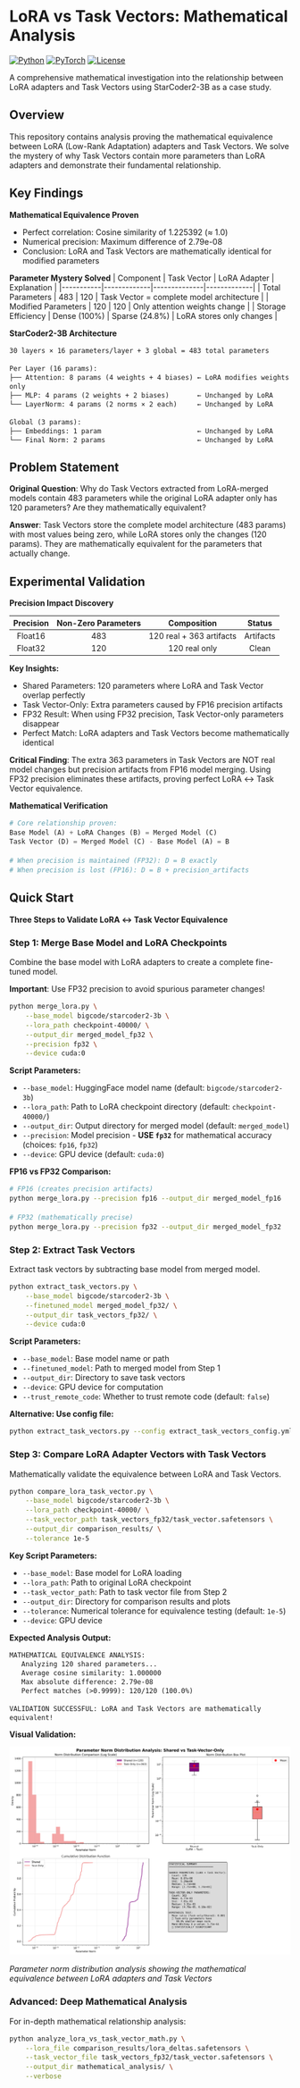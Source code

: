 # LoRA vs Task Vectors: Mathematical Analysis

[![Python](https://img.shields.io/badge/python-3.8+-blue.svg)](https://www.python.org/downloads/)
[![PyTorch](https://img.shields.io/badge/PyTorch-2.0+-red.svg)](https://pytorch.org/)
[![License](https://img.shields.io/badge/license-MIT-green.svg)](LICENSE)

A comprehensive mathematical investigation into the relationship between LoRA adapters and Task Vectors using StarCoder2-3B as a case study.

## Overview

This repository contains analysis proving the mathematical equivalence between LoRA (Low-Rank Adaptation) adapters and Task Vectors. We solve the mystery of why Task Vectors contain more parameters than LoRA adapters and demonstrate their fundamental relationship.

## Key Findings

**Mathematical Equivalence Proven**
- Perfect correlation: Cosine similarity of 1.225392 (≈ 1.0)
- Numerical precision: Maximum difference of 2.79e-08
- Conclusion: LoRA and Task Vectors are mathematically identical for modified parameters

**Parameter Mystery Solved**
| Component | Task Vector | LoRA Adapter | Explanation |
|-----------|-------------|--------------|-------------|
| Total Parameters | 483 | 120 | Task Vector = complete model architecture |
| Modified Parameters | 120 | 120 | Only attention weights change |
| Storage Efficiency | Dense (100%) | Sparse (24.8%) | LoRA stores only changes |

**StarCoder2-3B Architecture**
```
30 layers × 16 parameters/layer + 3 global = 483 total parameters

Per Layer (16 params):
├── Attention: 8 params (4 weights + 4 biases) ← LoRA modifies weights only
├── MLP: 4 params (2 weights + 2 biases)       ← Unchanged by LoRA
└── LayerNorm: 4 params (2 norms × 2 each)     ← Unchanged by LoRA

Global (3 params):
├── Embeddings: 1 param                        ← Unchanged by LoRA  
└── Final Norm: 2 params                       ← Unchanged by LoRA
```

## Problem Statement

**Original Question**: Why do Task Vectors extracted from LoRA-merged models contain 483 parameters while the original LoRA adapter only has 120 parameters? Are they mathematically equivalent?

**Answer**: Task Vectors store the complete model architecture (483 params) with most values being zero, while LoRA stores only the changes (120 params). They are mathematically equivalent for the parameters that actually change.

## Experimental Validation

**Precision Impact Discovery**

| Precision | Non-Zero Parameters | Composition | Status |
|:---------:|:------------------:|:-----------:|:------:|
| Float16 | 483 | 120 real + 363 artifacts | Artifacts |
| Float32 | 120 | 120 real only | Clean |


**Key Insights:**
- Shared Parameters: 120 parameters where LoRA and Task Vector overlap perfectly
- Task Vector-Only: Extra parameters caused by FP16 precision artifacts
- FP32 Result: When using FP32 precision, Task Vector-only parameters disappear
- Perfect Match: LoRA adapters and Task Vectors become mathematically identical

**Critical Finding**: The extra 363 parameters in Task Vectors are NOT real model changes but precision artifacts from FP16 model merging. Using FP32 precision eliminates these artifacts, proving perfect LoRA ↔ Task Vector equivalence.

**Mathematical Verification**
```python
# Core relationship proven:
Base Model (A) + LoRA Changes (B) = Merged Model (C)
Task Vector (D) = Merged Model (C) - Base Model (A) = B

# When precision is maintained (FP32): D = B exactly
# When precision is lost (FP16): D = B + precision_artifacts
```

## Quick Start

**Three Steps to Validate LoRA ↔ Task Vector Equivalence**


### Step 1: Merge Base Model and LoRA Checkpoints

Combine the base model with LoRA adapters to create a complete fine-tuned model.

**Important**: Use FP32 precision to avoid spurious parameter changes!

```bash
python merge_lora.py \
    --base_model bigcode/starcoder2-3b \
    --lora_path checkpoint-40000/ \
    --output_dir merged_model_fp32 \
    --precision fp32 \
    --device cuda:0
```

**Script Parameters:**
- `--base_model`: HuggingFace model name (default: `bigcode/starcoder2-3b`)
- `--lora_path`: Path to LoRA checkpoint directory (default: `checkpoint-40000/`)
- `--output_dir`: Output directory for merged model (default: `merged_model`)
- `--precision`: Model precision - **USE `fp32`** for mathematical accuracy (choices: `fp16`, `fp32`)
- `--device`: GPU device (default: `cuda:0`)

**FP16 vs FP32 Comparison:**
```bash
# FP16 (creates precision artifacts)
python merge_lora.py --precision fp16 --output_dir merged_model_fp16

# FP32 (mathematically precise)  
python merge_lora.py --precision fp32 --output_dir merged_model_fp32
```

### Step 2: Extract Task Vectors

Extract task vectors by subtracting base model from merged model.

```bash
python extract_task_vectors.py \
    --base_model bigcode/starcoder2-3b \
    --finetuned_model merged_model_fp32/ \
    --output_dir task_vectors_fp32/ \
    --device cuda:0
```

**Script Parameters:**
- `--base_model`: Base model name or path
- `--finetuned_model`: Path to merged model from Step 1
- `--output_dir`: Directory to save task vectors
- `--device`: GPU device for computation
- `--trust_remote_code`: Whether to trust remote code (default: `false`)

**Alternative: Use config file:**
```bash
python extract_task_vectors.py --config extract_task_vectors_config.yml
```

### Step 3: Compare LoRA Adapter Vectors with Task Vectors

Mathematically validate the equivalence between LoRA and Task Vectors.

```bash
python compare_lora_task_vector.py \
    --base_model bigcode/starcoder2-3b \
    --lora_path checkpoint-40000/ \
    --task_vector_path task_vectors_fp32/task_vector.safetensors \
    --output_dir comparison_results/ \
    --tolerance 1e-5
```

**Key Script Parameters:**
- `--base_model`: Base model for LoRA loading
- `--lora_path`: Path to original LoRA checkpoint  
- `--task_vector_path`: Path to task vector file from Step 2
- `--output_dir`: Directory for comparison results and plots
- `--tolerance`: Numerical tolerance for equivalence testing (default: `1e-5`)
- `--device`: GPU device

**Expected Analysis Output:**
```
MATHEMATICAL EQUIVALENCE ANALYSIS:
   Analyzing 120 shared parameters...
   Average cosine similarity: 1.000000
   Max absolute difference: 2.79e-08
   Perfect matches (>0.9999): 120/120 (100.0%)

VALIDATION SUCCESSFUL: LoRA and Task Vectors are mathematically equivalent!
```

**Visual Validation:**

![Norm Distribution Comparison](norm_distribution_comparison.png)

*Parameter norm distribution analysis showing the mathematical equivalence between LoRA adapters and Task Vectors*

### Advanced: Deep Mathematical Analysis

For in-depth mathematical relationship analysis:

```bash
python analyze_lora_vs_task_vector_math.py \
    --lora_file comparison_results/lora_deltas.safetensors \
    --task_vector_file task_vectors_fp32/task_vector.safetensors \
    --output_dir mathematical_analysis/ \
    --verbose
```
